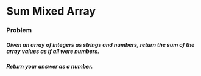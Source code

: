 # Sum Mixed Array
### Problem
##### Given an array of integers as strings and numbers, return the sum of the array values as if all were numbers.
##### Return your answer as a number.
